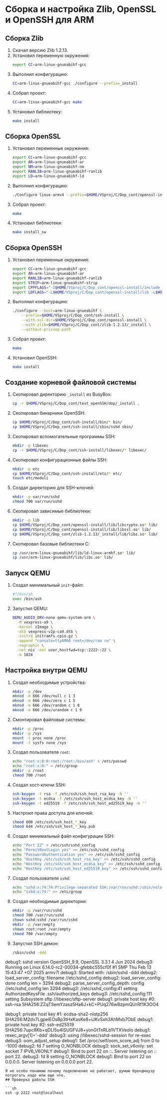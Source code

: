 
# Сборка и настройка Zlib, OpenSSL и OpenSSH для ARM

## Сборка Zlib

1. Скачал версию Zlib 1.2.13.
2. Установил переменную окружения:
   ```sh
   export CC=arm-linux-gnueabihf-gcc
   ```
3. Выполнил конфигурацию:
   ```sh
   CC=arm-linux-gnueabihf-gcc ./configure --prefix=_install
   ```
4. Собрал проект:
   ```sh
   CC=arm-linux-gnueabihf-gcc make
   ```
5. Установил библиотеку:
   ```sh
   make install
   ```

## Сборка OpenSSL

1. Установил переменные окружения:
   ```sh
   export CC=arm-linux-gnueabihf-gcc
   export AR=arm-linux-gnueabihf-ar
   export NM=arm-linux-gnueabihf-nm
   export RANLIB=arm-linux-gnueabihf-ranlib
   export LD=arm-linux-gnueabihf-ld
   ```
2. Выполнил конфигурацию:
   ```sh
   ./Configure linux-armv4 --prefix=$HOME/VSproj/C/Dop_cont/openssl-install no-asm no-shared zlib zlib-dynamic
   ```
3. Собрал проект:
   ```sh
   make
   ```
4. Установил библиотеки:
   ```sh
   make install_sw
   ```

## Сборка OpenSSH

1. Установил переменные окружения:
   ```sh
   export CC=arm-linux-gnueabihf-gcc
   export AR=arm-linux-gnueabihf-ar
   export RANLIB=arm-linux-gnueabihf-ranlib
   export STRIP=arm-linux-gnueabihf-strip
   export CPPFLAGS="-I$HOME/VSproj/C/Dop_cont/openssl-install/include -I$HOME/VSproj/C/Dop_cont/zlib-1.2.13/_install/include"
   export LDFLAGS="-L$HOME/VSproj/C/Dop_cont/openssl-install/lib -L$HOME/VSproj/C/Dop_cont/zlib-1.2.13/_install/lib"
   ```
2. Выполнил конфигурацию:
   ```sh
   ./configure --host=arm-linux-gnueabihf \
       --prefix=$HOME/VSproj/C/Dop_cont/ssh-install \
       --with-ssl-dir=$HOME/VSproj/C/Dop_cont/openssl-install \
       --with-zlib=$HOME/VSproj/C/Dop_cont/zlib-1.2.13/_install \
       --without-privsep-path
   ```
3. Собрал проект:
   ```sh
   make
   ```
4. Установил OpenSSH:
   ```sh
   make install
   ```

## Создание корневой файловой системы

1. Скопировал директорию `_install` из BusyBox:
   ```sh
   cp -r $HOME/VSproj/C/Dop_cont/test_openSSH/dop/_install .
   ```
2. Скопировал бинарники OpenSSH:
   ```sh
   cp $HOME/VSproj/C/Dop_cont/ssh-install/bin/* bin/
   cp $HOME/VSproj/C/Dop_cont/ssh-install/sbin/sshd sbin/
   ```
3. Скопировал вспомогательные программы SSH:
   ```sh
   mkdir -p libexec
   cp -r $HOME/VSproj/C/Dop_cont/ssh-install/libexec/* libexec/
   ```
4. Скопировал конфигурационные файлы SSH:
   ```sh
   mkdir -p etc
   cp $HOME/VSproj/C/Dop_cont/ssh-install/etc/* etc/
   touch etc/moduli
   ```
5. Создал директорию для SSH-ключей:
   ```sh
   mkdir -p var/run/sshd
   chmod 700 var/run/sshd
   ```
6. Скопировал зависимые библиотеки:
   ```sh
   mkdir -p lib
   cp $HOME/VSproj/C/Dop_cont/openssl-install/lib/libcrypto.so* lib/
   cp $HOME/VSproj/C/Dop_cont/openssl-install/lib/libssl.so* lib/
   cp $HOME/VSproj/C/Dop_cont/zlib-1.2.13/_install/lib/libz.so* lib/
   ```
7. Скопировал базовые библиотеки C:
   ```sh
   cp /usr/arm-linux-gnueabihf/lib/ld-linux-armhf.so* lib/
   cp /usr/arm-linux-gnueabihf/lib/libc.so* lib/
   ```

## Запуск QEMU

1. Создал минимальный `init`-файл:
   ```sh
   #!/bin/sh
   exec /bin/ash
   ```
2. Запустил QEMU:
   ```sh
   QEMU_AUDIO_DRV=none qemu-system-arm \
     -M vexpress-a9 \
     -kernel zImage \
     -dtb vexpress-v2p-ca9.dtb \
     -initrd initramfs.cpio.gz \
     -append "console=ttyAMA0 root=/dev/ram rw" \
     -nographic \
     -net nic -net user,hostfwd=tcp::2222-:22 \
     -m 1024
   ```

## Настройка внутри QEMU

1. Создал необходимые устройства:
   ```sh
   mkdir -p /dev
   mknod -m 666 /dev/null c 1 3
   mknod -m 666 /dev/zero c 1 5
   mknod -m 666 /dev/random c 1 8
   mknod -m 666 /dev/urandom c 1 9
   ```
2. Смонтировал файловые системы:
   ```sh
   mkdir -p /proc
   mkdir -p /sys
   mount -t proc none /proc
   mount -t sysfs none /sys
   ```
3. Создал пользователя `root`:
   ```sh
   echo "root:x:0:0:root:/root:/bin/ash" > /etc/passwd
   echo "root:x:0:" > /etc/group
   mkdir -p /root
   chmod 700 /root
   ```
4. Создал хост-ключи SSH:
   ```sh
   ssh-keygen -t rsa -f /etc/ssh/ssh_host_rsa_key -N ''
   ssh-keygen -t ecdsa -f /etc/ssh/ssh_host_ecdsa_key -N ''
   ssh-keygen -t ed25519 -f /etc/ssh/ssh_host_ed25519_key -N ''
   ```
5. Настроил права доступа для ключей:
   ```sh
   chmod 600 /etc/ssh/ssh_host_*_key
   chmod 644 /etc/ssh/ssh_host_*_key.pub
   ```
6. Создал минимальный файл конфигурации SSH:
   ```sh
   echo "Port 22" > /etc/ssh/sshd_config
   echo "PermitRootLogin yes" >> /etc/ssh/sshd_config
   echo "PasswordAuthentication yes" >> /etc/ssh/sshd_config
   echo "HostKey /etc/ssh/ssh_host_rsa_key" >> /etc/ssh/sshd_config
   echo "HostKey /etc/ssh/ssh_host_ecdsa_key" >> /etc/ssh/sshd_config
   echo "HostKey /etc/ssh/ssh_host_ed25519_key" >> /etc/ssh/sshd_config
   ```
7. Создал пользователя `sshd`:
   ```sh
   echo "sshd:x:74:74:Privilege-separated SSH:/var/run/sshd:/sbin/nologin" >> /etc/passwd
   echo "sshd:x:74:" >> /etc/group
   ```
8. Создал необходимые директории:
   ```sh
   mkdir -p /var/run/sshd
   chmod 700 /var/run/sshd
   chown sshd:sshd /var/run/sshd
   mkdir -p /var/empty
   chown root:root /var/empty
   chmod 700 /var/empty
   ```
9. Запустил SSH демон:
   ```sh
   /sbin/sshd -ddd

debug1: sshd version OpenSSH_9.9, OpenSSL 3.3.1 4 Jun 2024
debug3: Running on Linux 6.14.0-rc2-00034-gfebbc555cf0f #1 SMP Thu Feb 13 15:43:47 +07 2025 armv7l
debug3: Started with: /sbin/sshd -ddd
debug2: load_server_config: filename //etc/sshd_config
debug2: load_server_config: done config len = 3294
debug2: parse_server_config_depth: config //etc/sshd_config len 3294
debug3: //etc/sshd_config:41 setting AuthorizedKeysFile .ssh/authorized_keys
debug3: //etc/sshd_config:111 setting Subsystem sftp	//libexec/sftp-server
debug1: private host key #0: ssh-rsa SHA256:ZZqTSemYzasz5Ha6J+kC+PUq276wBzpmQUrRf1K3OO4

debug1: private host key #1: ecdsa-sha2-nistp256 SHA256:M2dv7LgpelEOsBp3tHxKasKe8+iJKvSxh3AhMxb7ObE
debug1: private host key #2: ssh-ed25519 SHA256:7upc8Kb+qDLl5u4ISUGFVJ8+yonGtTnRLb1VTXVeolo
debug1: rexec_argv[1]='-ddd'
debug3: using //libexec/sshd-session for re-exec
debug3: oom_adjust_setup
debug1: Set /proc/self/oom_score_adj from 0 to -1000
debug2: fd 7 setting O_NONBLOCK
debug3: sock_set_v6only: set socket 7 IPV6_V6ONLY
debug1: Bind to port 22 on ::.
Server listening on :: port 22.
debug2: fd 8 setting O_NONBLOCK
debug1: Bind to port 22 on 0.0.0.0.
Server listening on 0.0.0.0 port 22.

   ```
Я не особо понимаю почему подключение не работает, думаю брендмауэр потрогать надо или еще что.
## Проверка работы SSH

```sh
ssh -p 2222 root@localhost


```
